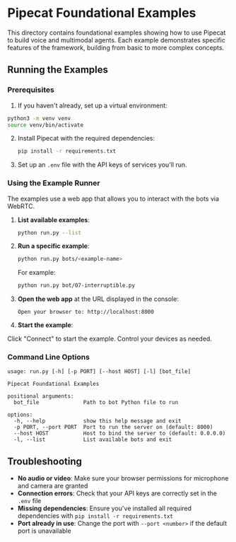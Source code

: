 # Pipecat Foundational Examples

This directory contains foundational examples showing how to use Pipecat to build voice and multimodal agents. Each example demonstrates specific features of the framework, building from basic to more complex concepts.

## Running the Examples

### Prerequisites

1. If you haven't already, set up a virtual environment:

```bash
python3 -m venv venv
source venv/bin/activate
```

2. Install Pipecat with the required dependencies:

   ```bash
   pip install -r requirements.txt
   ```

3. Set up an `.env` file with the API keys of services you'll run.

### Using the Example Runner

The examples use a web app that allows you to interact with the bots via WebRTC.

1. **List available examples**:

   ```bash
   python run.py --list
   ```

2. **Run a specific example**:

   ```bash
   python run.py bots/<example-name>
   ```

   For example:

   ```bash
   python run.py bot/07-interruptible.py
   ```

3. **Open the web app** at the URL displayed in the console:

   ```
   Open your browser to: http://localhost:8000
   ```

4. **Start the example**:

Click "Connect" to start the example. Control your devices as needed.

### Command Line Options

```
usage: run.py [-h] [-p PORT] [--host HOST] [-l] [bot_file]

Pipecat Foundational Examples

positional arguments:
  bot_file              Path to bot Python file to run

options:
  -h, --help            show this help message and exit
  -p PORT, --port PORT  Port to run the server on (default: 8000)
  --host HOST           Host to bind the server to (default: 0.0.0.0)
  -l, --list            List available bots and exit
```

## Troubleshooting

- **No audio or video**: Make sure your browser permissions for microphone and camera are granted
- **Connection errors**: Check that your API keys are correctly set in the `.env` file
- **Missing dependencies**: Ensure you've installed all required dependencies with `pip install -r requirements.txt`
- **Port already in use**: Change the port with `--port <number>` if the default port is unavailable
